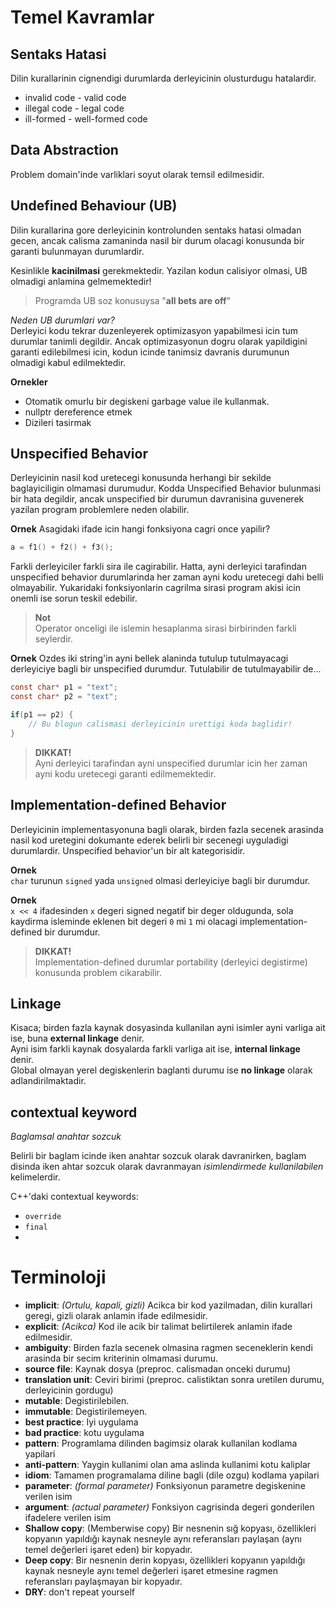 # Temel Kavramlar

## Sentaks Hatasi
Dilin kurallarinin cignendigi durumlarda derleyicinin olusturdugu hatalardir.
* invalid code - valid code
* illegal code - legal code
* ill-formed - well-formed code

## Data Abstraction
Problem domain'inde varliklari soyut olarak temsil edilmesidir. 

## Undefined Behaviour (UB)
Dilin kurallarina gore derleyicinin kontrolunden sentaks hatasi olmadan gecen, ancak calisma zamaninda nasil bir durum olacagi konusunda bir garanti bulunmayan durumlardir.

Kesinlikle **kacinilmasi** gerekmektedir. Yazilan kodun calisiyor olmasi, UB olmadigi anlamina gelmemektedir!

> Programda UB soz konusuysa "**all bets are off**"


*Neden UB durumlari var?*  
Derleyici kodu tekrar duzenleyerek optimizasyon yapabilmesi icin tum durumlar tanimli degildir. Ancak optimizasyonun dogru olarak yapildigini garanti edilebilmesi icin, kodun icinde tanimsiz davranis durumunun olmadigi kabul edilmektedir.

**Ornekler**
* Otomatik omurlu bir degiskeni garbage value ile kullanmak.
* nullptr dereference etmek
* Dizileri tasirmak

## Unspecified Behavior
Derleyicinin nasil kod uretecegi konusunda herhangi bir sekilde baglayiciligin olmamasi durumudur. Kodda Unspecified Behavior bulunmasi bir hata degildir, ancak unspecified bir durumun davranisina guvenerek yazilan program problemlere neden olabilir.

**Ornek**
Asagidaki ifade icin hangi fonksiyona cagri once yapilir?
```C++
a = f1() + f2() + f3();
```
Farkli derleyiciler farkli sira ile cagirabilir. Hatta, ayni derleyici tarafindan unspecified behavior durumlarinda her zaman ayni kodu uretecegi dahi belli olmayabilir.
Yukaridaki fonksiyonlarin cagrilma sirasi program akisi icin onemli ise sorun teskil edebilir.

> **Not**  
> Operator onceligi ile islemin hesaplanma sirasi birbirinden farkli seylerdir.

**Ornek**
Ozdes iki string'in ayni bellek alaninda tutulup tutulmayacagi derleyiciye bagli bir unspecified durumdur. Tutulabilir de tutulmayabilir de...

```C
const char* p1 = "text";
const char* p2 = "text";

if(p1 == p2) {
    // Bu blogun calismasi derleyicinin urettigi koda baglidir!
}
```

> **DIKKAT!**  
> Ayni derleyici tarafindan ayni unspecified durumlar icin her zaman ayni kodu uretecegi garanti edilmemektedir.

## Implementation-defined Behavior

Derleyicinin implementasyonuna bagli olarak, birden fazla secenek arasinda nasil kod uretegini dokumante ederek belirli bir secenegi uyguladigi durumlardir. Unspecified behavior'un bir alt kategorisidir.

**Ornek**  
`char` turunun `signed` yada `unsigned` olmasi derleyiciye bagli bir durumdur.

**Ornek**  
`x << 4` ifadesinden `x` degeri signed negatif bir deger oldugunda, sola kaydirma isleminde eklenen bit degeri `0` mi `1` mi olacagi implementation-defined bir durumdur.

> **DIKKAT!**  
> Implementation-defined durumlar portability (derleyici degistirme) konusunda problem cikarabilir.

## Linkage
Kisaca; birden fazla kaynak dosyasinda kullanilan ayni isimler ayni varliga ait ise, buna **external linkage** denir.  
Ayni isim farkli kaynak dosyalarda farkli varliga ait ise, **internal linkage** denir.  
Global olmayan yerel degiskenlerin baglanti durumu ise **no linkage** olarak adlandirilmaktadir.  

## contextual keyword
*Baglamsal anahtar sozcuk*  

Belirli bir baglam icinde iken anahtar sozcuk olarak davranirken, baglam disinda iken ahtar sozcuk olarak davranmayan *isimlendirmede kullanilabilen* kelimelerdir.

C++'daki contextual keywords:
* `override`
* `final`
* <!-- TODO: tamamla  -->

<!--  -->

# Terminoloji

* **implicit**: *(Ortulu, kapali, gizli)* Acikca bir kod yazilmadan, dilin kurallari geregi, gizli olarak anlamin ifade edilmesidir.
* **explicit**: *(Acikca)* Kod ile acik bir talimat belirtilerek anlamin ifade edilmesidir.
* **ambiguity**: Birden fazla secenek olmasina ragmen seceneklerin kendi arasinda bir secim kriterinin olmamasi durumu.
* **source file**: Kaynak dosya (preproc. calismadan onceki durumu)
* **translation unit**: Ceviri birimi (preproc. calistiktan sonra uretilen durumu, derleyicinin gordugu)
* **mutable**: Degistirilebilen.  
* **immutable**: Degistirilemeyen.  
* **best practice**: Iyi uygulama  
* **bad practice**: kotu uygulama  
* **pattern**: Programlama dilinden bagimsiz olarak kullanilan kodlama yapilari  
* **anti-pattern**: Yaygin kullanimi olan ama aslinda kullanimi kotu kaliplar
* **idiom**: Tamamen programalama diline bagli (dile ozgu) kodlama yapilari  
* **parameter**: *(formal parameter)* Fonksiyonun parametre degiskenine verilen isim
* **argument**:  *(actual parameter)* Fonksiyon cagrisinda degeri gonderilen ifadelere verilen isim
* **Shallow copy**: (Memberwise copy) Bir nesnenin sığ kopyası, özellikleri kopyanın yapıldığı kaynak nesneyle aynı referansları paylaşan (aynı temel değerleri işaret eden) bir kopyadır.
* **Deep copy**: Bir nesnenin derin kopyası, özellikleri kopyanın yapıldığı kaynak nesneyle aynı temel değerleri işaret etmesine ragmen referansları paylaşmayan bir kopyadır.
* **DRY**: don't repeat yourself
